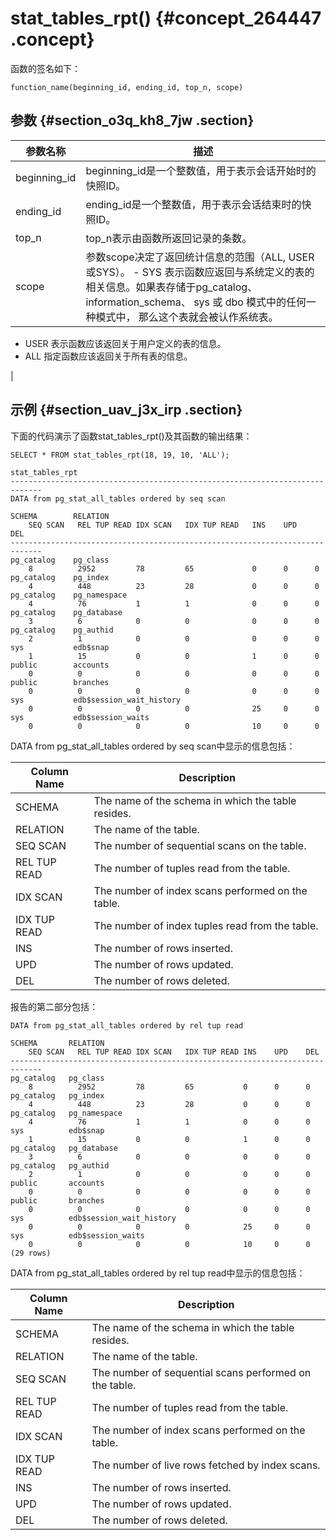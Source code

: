 # stat\_tables\_rpt\(\) {#concept_264447 .concept}

函数的签名如下：

``` {#codeblock_6p5_5xu_lcn}
function_name(beginning_id, ending_id, top_n, scope)
```

## 参数 {#section_o3q_kh8_7jw .section}

|参数名称|描述|
|----|--|
|beginning\_id|beginning\_id是一个整数值，用于表示会话开始时的快照ID。|
|ending\_id|ending\_id是一个整数值，用于表示会话结束时的快照ID。|
|top\_n|top\_n表示由函数所返回记录的条数。|
|scope|参数scope决定了返回统计信息的范围（ALL, USER 或SYS）。 -   SYS 表示函数应返回与系统定义的表的相关信息。如果表存储于pg\_catalog、 information\_schema、 sys 或 dbo 模式中的任何一种模式中， 那么这个表就会被认作系统表。
-   USER 表示函数应该返回关于用户定义的表的信息。
-   ALL 指定函数应该返回关于所有表的信息。

 |

## 示例 {#section_uav_j3x_irp .section}

下面的代码演示了函数stat\_tables\_rpt\(\)及其函数的输出结果：

``` {#codeblock_en8_kkj_uke}
SELECT * FROM stat_tables_rpt(18, 19, 10, 'ALL');

stat_tables_rpt
-----------------------------------------------------------------------------
DATA from pg_stat_all_tables ordered by seq scan

SCHEMA        RELATION
    SEQ SCAN   REL TUP READ IDX SCAN   IDX TUP READ   INS    UPD    DEL
-----------------------------------------------------------------------------
pg_catalog    pg_class
    8          2952         78         65             0      0      0
pg_catalog    pg_index
    4          448          23         28             0      0      0
pg_catalog    pg_namespace
    4          76           1          1              0      0      0
pg_catalog    pg_database
    3          6            0          0              0      0      0
pg_catalog    pg_authid
    2          1            0          0              0      0      0
sys           edb$snap
    1          15           0          0              1      0      0
public        accounts
    0          0            0          0              0      0      0
public        branches
    0          0            0          0              0      0      0
sys           edb$session_wait_history
    0          0            0          0              25     0      0
sys           edb$session_waits
    0          0            0          0              10     0      0
```

DATA from pg\_stat\_all\_tables ordered by seq scan中显示的信息包括：

|Column Name|Description|
|-----------|-----------|
|SCHEMA|The name of the schema in which the table resides.|
|RELATION|The name of the table.|
|SEQ SCAN|The number of sequential scans on the table.|
|REL TUP READ|The number of tuples read from the table.|
|IDX SCAN|The number of index scans performed on the table.|
|IDX TUP READ|The number of index tuples read from the table.|
|INS|The number of rows inserted.|
|UPD|The number of rows updated.|
|DEL|The number of rows deleted.|

报告的第二部分包括：

``` {#codeblock_zdt_6o1_a3u}
DATA from pg_stat_all_tables ordered by rel tup read

SCHEMA       RELATION
    SEQ SCAN   REL TUP READ IDX SCAN   IDX TUP READ INS    UPD    DEL
-----------------------------------------------------------------------------
pg_catalog   pg_class
    8          2952         78         65           0      0      0
pg_catalog   pg_index
    4          448          23         28           0      0      0
pg_catalog   pg_namespace
    4          76           1          1            0      0      0
sys          edb$snap
    1          15           0          0            1      0      0
pg_catalog   pg_database
    3          6            0          0            0      0      0
pg_catalog   pg_authid
    2          1            0          0            0      0      0
public       accounts
    0          0            0          0            0      0      0
public       branches
    0          0            0          0            0      0      0
sys          edb$session_wait_history
    0          0            0          0            25     0      0
sys          edb$session_waits
    0          0            0          0            10     0      0
(29 rows)
```

DATA from pg\_stat\_all\_tables ordered by rel tup read中显示的信息包括：

|Column Name|Description|
|-----------|-----------|
|SCHEMA|The name of the schema in which the table resides.|
|RELATION|The name of the table.|
|SEQ SCAN|The number of sequential scans performed on the table.|
|REL TUP READ|The number of tuples read from the table.|
|IDX SCAN|The number of index scans performed on the table.|
|IDX TUP READ|The number of live rows fetched by index scans.|
|INS|The number of rows inserted.|
|UPD|The number of rows updated.|
|DEL|The number of rows deleted.|

